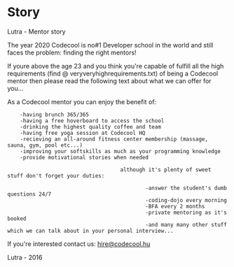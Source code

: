 # Story

Lutra - Mentor story

The year 2020 Codecool is no#1 Developer school in the world and still faces the problem: finding the right mentors!

If youre above the age 23 and you think you're capable of fulfill all the high requirements (find @ veryveryhighrequirements.txt) of being a Codecool mentor
then please read the following text about what we can offer for you...

As a Codecool mentor you can enjoy the benefit of:

        -having brunch 365/365
        -having a free hoverboard to access the school
        -drinking the highest quality coffee and team
        -having free yoga session at Codecool HQ
        -recieving an all-around fitness center membership (massage, sauna, gym, pool etc...)
        -improving your softskills as much as your programming knowledge
        -provide motivational stories when needed

                                        although it's plenty of sweet stuff don't forget your duties:

                                                -answer the student's dumb questions 24/7
                                                -coding-dojo every morning
                                                -BFA every 2 months
                                                -private mentoring as it's booked
                                                -and many many other stuff which we can talk about in your personal interview...


If you're interested contact us: hire@codecool.hu

Lutra - 2016
